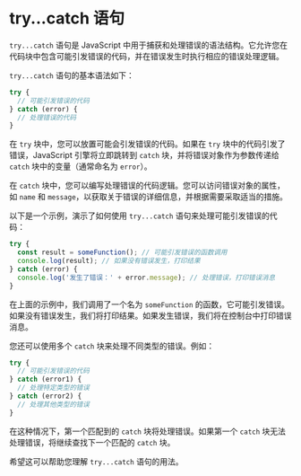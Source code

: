 # try...catch 语句

`try...catch` 语句是 JavaScript 中用于捕获和处理错误的语法结构。它允许您在代码块中包含可能引发错误的代码，并在错误发生时执行相应的错误处理逻辑。

`try...catch` 语句的基本语法如下：

```javascript
try {
  // 可能引发错误的代码
} catch (error) {
  // 处理错误的代码
}
```

在 `try` 块中，您可以放置可能会引发错误的代码。如果在 `try` 块中的代码引发了错误，JavaScript 引擎将立即跳转到 `catch` 块，并将错误对象作为参数传递给 `catch` 块中的变量（通常命名为 `error`）。

在 `catch` 块中，您可以编写处理错误的代码逻辑。您可以访问错误对象的属性，如 `name` 和 `message`，以获取关于错误的详细信息，并根据需要采取适当的措施。

以下是一个示例，演示了如何使用 `try...catch` 语句来处理可能引发错误的代码：

```javascript
try {
  const result = someFunction(); // 可能引发错误的函数调用
  console.log(result); // 如果没有错误发生，打印结果
} catch (error) {
  console.log('发生了错误：' + error.message); // 处理错误，打印错误消息
}
```

在上面的示例中，我们调用了一个名为 `someFunction` 的函数，它可能引发错误。如果没有错误发生，我们将打印结果。如果发生错误，我们将在控制台中打印错误消息。

您还可以使用多个 `catch` 块来处理不同类型的错误。例如：

```javascript
try {
  // 可能引发错误的代码
} catch (error1) {
  // 处理特定类型的错误
} catch (error2) {
  // 处理其他类型的错误
}
```

在这种情况下，第一个匹配到的 `catch` 块将处理错误。如果第一个 `catch` 块无法处理错误，将继续查找下一个匹配的 `catch` 块。

希望这可以帮助您理解 `try...catch` 语句的用法。
